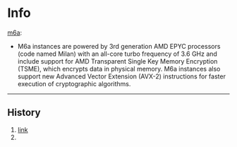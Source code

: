 # Info 
[m6a](https://aws.amazon.com/ec2/instance-types/m6a/):
- M6a instances are powered by 3rd generation AMD EPYC processors (code named Milan) with an all-core turbo frequency of 3.6 GHz and include support for AMD Transparent Single Key Memory Encryption (TSME), which encrypts data in physical memory. M6a instances also support new Advanced Vector Extension (AVX-2) instructions for faster execution of cryptographic algorithms.


---
## History
1. [link](https://www.cpubenchmark.net/cpu.php?cpu=Intel+Xeon+Platinum+8375C+%40+2.90GHz&id=4486)
2.
